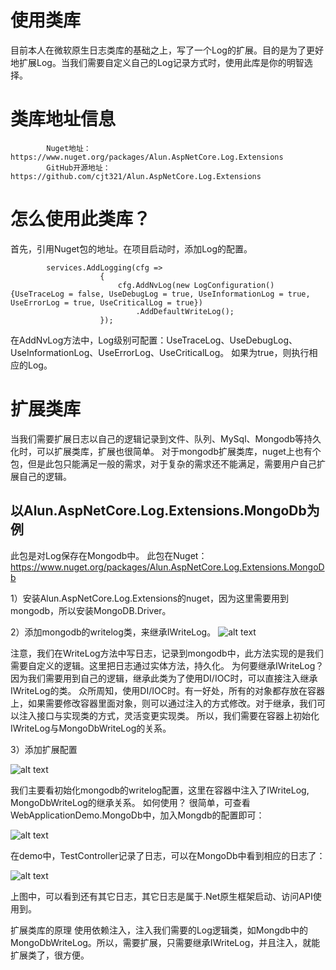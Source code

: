# 使用类库
目前本人在微软原生日志类库的基础之上，写了一个Log的扩展。目的是为了更好地扩展Log。当我们需要自定义自己的Log记录方式时，使用此库是你的明智选择。

# 类库地址信息
            Nuget地址：https://www.nuget.org/packages/Alun.AspNetCore.Log.Extensions
            GitHub开源地址：https://github.com/cjt321/Alun.AspNetCore.Log.Extensions


# 怎么使用此类库？
首先，引用Nuget包的地址。在项目启动时，添加Log的配置。

            services.AddLogging(cfg =>
                        {
                            cfg.AddNvLog(new LogConfiguration(){UseTraceLog = false, UseDebugLog = true, UseInformationLog = true, UseErrorLog = true, UseCriticalLog = true})
                                .AddDefaultWriteLog();
                        });
                        
在AddNvLog方法中，Log级别可配置：UseTraceLog、UseDebugLog、UseInformationLog、UseErrorLog、UseCriticalLog。 如果为true，则执行相应的Log。


# 扩展类库
当我们需要扩展日志以自己的逻辑记录到文件、队列、MySql、Mongodb等持久化时，可以扩展类库，扩展也很简单。
对于mongodb扩展类库，nuget上也有个包，但是此包只能满足一般的需求，对于复杂的需求还不能满足，需要用户自己扩展自己的逻辑。

## 以Alun.AspNetCore.Log.Extensions.MongoDb为例
此包是对Log保存在Mongodb中。
此包在Nuget：https://www.nuget.org/packages/Alun.AspNetCore.Log.Extensions.MongoDb

1）安装Alun.AspNetCore.Log.Extensions的nuget，因为这里需要用到mongodb，所以安装MongoDB.Driver。

2）添加mongodb的writelog类，来继承IWriteLog。
![alt text](http://alun-image.oss-cn-shenzhen.aliyuncs.com/github/Alun.AspNetCore.Log.Extensions/2.png)

注意，我们在WriteLog方法中写日志，记录到mongodb中，此方法实现的是我们需要自定义的逻辑。这里把日志通过实体方法，持久化。
为何要继承IWriteLog？因为我们需要用到自己的逻辑，继承此类为了使用DI/IOC时，可以直接注入继承IWriteLog的类。
众所周知，使用DI/IOC时。有一好处，所有的对象都存放在容器上，如果需要修改容器里面对象，则可以通过注入的方式修改。对于继承，我们可以注入接口与实现类的方式，灵活变更实现类。
所以，我们需要在容器上初始化IWriteLog与MongoDbWriteLog的关系。

3）添加扩展配置

![alt text](http://alun-image.oss-cn-shenzhen.aliyuncs.com/github/Alun.AspNetCore.Log.Extensions/3.png)

我们主要看初始化mongodb的writelog配置，这里在容器中注入了IWriteLog, MongoDbWriteLog的继承关系。
如何使用？
很简单，可查看WebApplicationDemo.MongoDb中，加入Mongdb的配置即可：

![alt text](http://alun-image.oss-cn-shenzhen.aliyuncs.com/github/Alun.AspNetCore.Log.Extensions/4.png)

在demo中，TestController记录了日志，可以在MongoDb中看到相应的日志了：

![alt text](http://alun-image.oss-cn-shenzhen.aliyuncs.com/github/Alun.AspNetCore.Log.Extensions/5.png)

上图中，可以看到还有其它日志，其它日志是属于.Net原生框架启动、访问API使用到。

扩展类库的原理
使用依赖注入，注入我们需要的Log逻辑类，如Mongdb中的MongoDbWriteLog。所以，需要扩展，只需要继承IWriteLog，并且注入，就能扩展类了，很方便。
